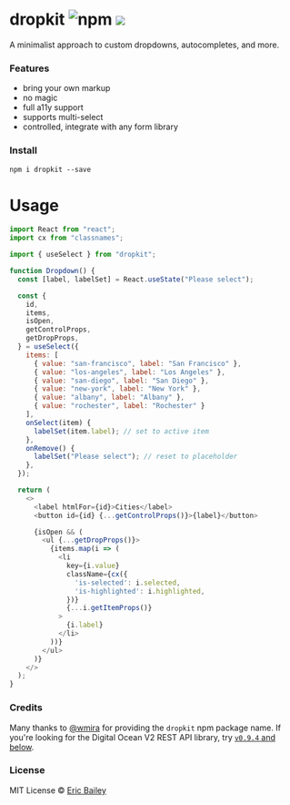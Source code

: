 # dropkit ![npm](https://img.shields.io/npm/v/dropkit) [![](https://badgen.net/bundlephobia/minzip/dropkit)](https://bundlephobia.com/result?p=dropkit)

A minimalist approach to custom dropdowns, autocompletes, and more.

### Features

- bring your own markup
- no magic
- full a11y support
- supports multi-select
- controlled, integrate with any form library

### Install

```
npm i dropkit --save
```

# Usage

```javascript
import React from "react";
import cx from "classnames";

import { useSelect } from "dropkit";

function Dropdown() {
  const [label, labelSet] = React.useState("Please select");

  const {
    id,
    items,
    isOpen,
    getControlProps,
    getDropProps,
  } = useSelect({
    items: [
      { value: "san-francisco", label: "San Francisco" },
      { value: "los-angeles", label: "Los Angeles" },
      { value: "san-diego", label: "San Diego" },
      { value: "new-york", label: "New York" },
      { value: "albany", label: "Albany" },
      { value: "rochester", label: "Rochester" }
    ],
    onSelect(item) {
      labelSet(item.label); // set to active item
    },
    onRemove() {
      labelSet("Please select"); // reset to placeholder
    },
  });

  return (
    <>
      <label htmlFor={id}>Cities</label>
      <button id={id} {...getControlProps()}>{label}</button>

      {isOpen && (
        <ul {...getDropProps()}>
          {items.map(i => (
            <li
              key={i.value}
              className={cx({
                'is-selected': i.selected,
                'is-highlighted': i.highlighted,
              })}
              {...i.getItemProps()}
            >
              {i.label}
            </li>
          ))}
        </ul>
      )}
    </>
  );
}
```

### Credits
Many thanks to [@wmira](https://github.com/wmira) for providing the `dropkit`
npm package name. If you're looking for the Digital Ocean V2 REST API library,
try [`v0.9.4` and below](https://www.npmjs.com/package/dropkit/v/0.9.4).

### License

MIT License © [Eric Bailey](https://estrattonbailey.com)
